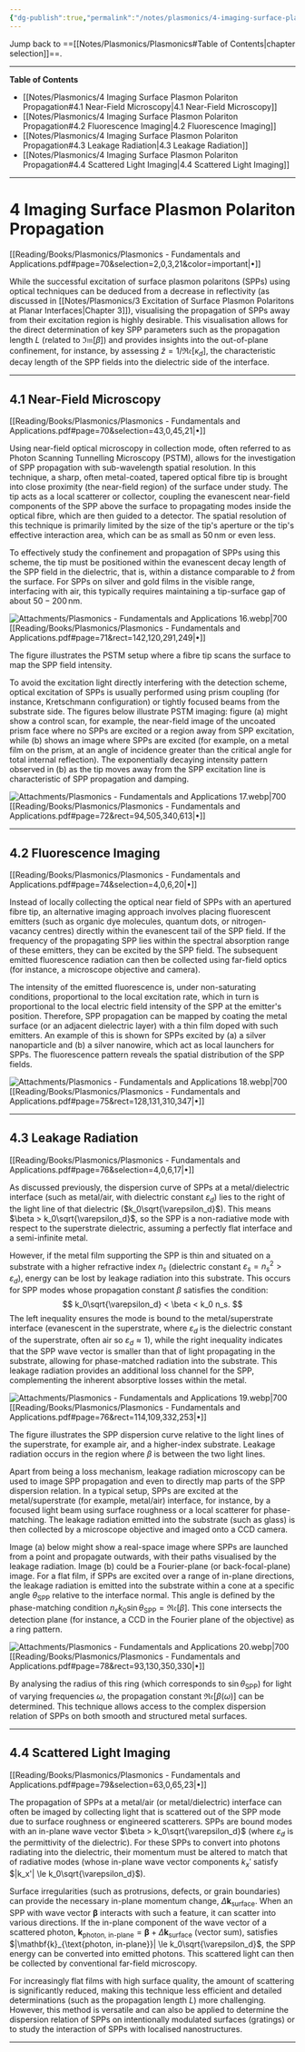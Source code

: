 ```yaml
---
{"dg-publish":true,"permalink":"/notes/plasmonics/4-imaging-surface-plasmon-polariton-propagation/","hide":"true","updated":"2025-05-29T17:19:03.441+02:00"}
---
```


Jump back to ==[[Notes/Plasmonics/Plasmonics#Table of Contents\|chapter selection]]==.

---
**Table of Contents**

- [[Notes/Plasmonics/4 Imaging Surface Plasmon Polariton Propagation#4.1 Near-Field Microscopy\|4.1 Near-Field Microscopy]]
- [[Notes/Plasmonics/4 Imaging Surface Plasmon Polariton Propagation#4.2 Fluorescence Imaging\|4.2 Fluorescence Imaging]]
- [[Notes/Plasmonics/4 Imaging Surface Plasmon Polariton Propagation#4.3 Leakage Radiation\|4.3 Leakage Radiation]]
- [[Notes/Plasmonics/4 Imaging Surface Plasmon Polariton Propagation#4.4 Scattered Light Imaging\|4.4 Scattered Light Imaging]]

---
# 4 Imaging Surface Plasmon Polariton Propagation
[[Reading/Books/Plasmonics/Plasmonics - Fundamentals and Applications.pdf#page=70&selection=2,0,3,21&color=important|•]]

While the successful excitation of surface plasmon polaritons (SPPs) using optical techniques can be deduced from a decrease in reflectivity (as discussed in [[Notes/Plasmonics/3 Excitation of Surface Plasmon Polaritons at Planar Interfaces\|Chapter 3]]), visualising the propagation of SPPs away from their excitation region is highly desirable. This visualisation allows for the direct determination of key SPP parameters such as the propagation length $L$ (related to $\mathfrak{Im}\left[\beta\right]$) and provides insights into the out-of-plane confinement, for instance, by assessing $\hat{z} = 1/\mathfrak{Re}\left[\kappa_d\right]$, the characteristic decay length of the SPP fields into the dielectric side of the interface.

---
## 4.1 Near-Field Microscopy
[[Reading/Books/Plasmonics/Plasmonics - Fundamentals and Applications.pdf#page=70&selection=43,0,45,21|•]]

Using near-field optical microscopy in collection mode, often referred to as Photon Scanning Tunnelling Microscopy (PSTM), allows for the investigation of SPP propagation with sub-wavelength spatial resolution. In this technique, a sharp, often metal-coated, tapered optical fibre tip is brought into close proximity (the near-field region) of the surface under study. The tip acts as a local scatterer or collector, coupling the evanescent near-field components of the SPP above the surface to propagating modes inside the optical fibre, which are then guided to a detector. The spatial resolution of this technique is primarily limited by the size of the tip's aperture or the tip's effective interaction area, which can be as small as $50 \, \text{nm}$ or even less.

To effectively study the confinement and propagation of SPPs using this scheme, the tip must be positioned within the evanescent decay length of the SPP field in the dielectric, that is, within a distance comparable to $\hat{z}$ from the surface. For SPPs on silver and gold films in the visible range, interfacing with air, this typically requires maintaining a tip-surface gap of about $50-200 \, \text{nm}$.

![Attachments/Plasmonics - Fundamentals and Applications 16.webp|700](/img/user/Attachments/Plasmonics%20-%20Fundamentals%20and%20Applications%2016.webp)[[Reading/Books/Plasmonics/Plasmonics - Fundamentals and Applications.pdf#page=71&rect=142,120,291,249|•]]

The figure illustrates the PSTM setup where a fibre tip scans the surface to map the SPP field intensity.

To avoid the excitation light directly interfering with the detection scheme, optical excitation of SPPs is usually performed using prism coupling (for instance, Kretschmann configuration) or tightly focused beams from the substrate side. The figures below illustrate PSTM imaging: figure (a) might show a control scan, for example, the near-field image of the uncoated prism face where no SPPs are excited or a region away from SPP excitation, while (b) shows an image where SPPs are excited (for example, on a metal film on the prism, at an angle of incidence greater than the critical angle for total internal reflection). The exponentially decaying intensity pattern observed in (b) as the tip moves away from the SPP excitation line is characteristic of SPP propagation and damping.

![Attachments/Plasmonics - Fundamentals and Applications 17.webp|700](/img/user/Attachments/Plasmonics%20-%20Fundamentals%20and%20Applications%2017.webp)[[Reading/Books/Plasmonics/Plasmonics - Fundamentals and Applications.pdf#page=72&rect=94,505,340,613|•]]

---
## 4.2 Fluorescence Imaging
[[Reading/Books/Plasmonics/Plasmonics - Fundamentals and Applications.pdf#page=74&selection=4,0,6,20|•]]

Instead of locally collecting the optical near field of SPPs with an apertured fibre tip, an alternative imaging approach involves placing fluorescent emitters (such as organic dye molecules, quantum dots, or nitrogen-vacancy centres) directly within the evanescent tail of the SPP field. If the frequency of the propagating SPP lies within the spectral absorption range of these emitters, they can be excited by the SPP field. The subsequent emitted fluorescence radiation can then be collected using far-field optics (for instance, a microscope objective and camera).

The intensity of the emitted fluorescence is, under non-saturating conditions, proportional to the local excitation rate, which in turn is proportional to the local electric field intensity of the SPP at the emitter's position. Therefore, SPP propagation can be mapped by coating the metal surface (or an adjacent dielectric layer) with a thin film doped with such emitters. An example of this is shown for SPPs excited by (a) a silver nanoparticle and (b) a silver nanowire, which act as local launchers for SPPs. The fluorescence pattern reveals the spatial distribution of the SPP fields.

![Attachments/Plasmonics - Fundamentals and Applications 18.webp|700](/img/user/Attachments/Plasmonics%20-%20Fundamentals%20and%20Applications%2018.webp)
[[Reading/Books/Plasmonics/Plasmonics - Fundamentals and Applications.pdf#page=75&rect=128,131,310,347|•]]

---
## 4.3 Leakage Radiation
[[Reading/Books/Plasmonics/Plasmonics - Fundamentals and Applications.pdf#page=76&selection=4,0,6,17|•]]

As discussed previously, the dispersion curve of SPPs at a metal/dielectric interface (such as metal/air, with dielectric constant $\varepsilon_d$) lies to the right of the light line of that dielectric ($k_0\sqrt{\varepsilon_d}$). This means $\beta > k_0\sqrt{\varepsilon_d}$, so the SPP is a non-radiative mode with respect to the superstrate dielectric, assuming a perfectly flat interface and a semi-infinite metal.

However, if the metal film supporting the SPP is thin and situated on a substrate with a higher refractive index $n_s$ (dielectric constant $\varepsilon_s = n_s^2 > \varepsilon_d$), energy can be lost by leakage radiation into this substrate. This occurs for SPP modes whose propagation constant $\beta$ satisfies the condition:
$$
k_0\sqrt{\varepsilon_d} < \beta < k_0 n_s.
$$
The left inequality ensures the mode is bound to the metal/superstrate interface (evanescent in the superstrate, where $\varepsilon_d$ is the dielectric constant of the superstrate, often air so $\varepsilon_d \approx 1$), while the right inequality indicates that the SPP wave vector is smaller than that of light propagating in the substrate, allowing for phase-matched radiation into the substrate. This leakage radiation provides an additional loss channel for the SPP, complementing the inherent absorptive losses within the metal.

![Attachments/Plasmonics - Fundamentals and Applications 19.webp|700](/img/user/Attachments/Plasmonics%20-%20Fundamentals%20and%20Applications%2019.webp)[[Reading/Books/Plasmonics/Plasmonics - Fundamentals and Applications.pdf#page=76&rect=114,109,332,253|•]]

The figure illustrates the SPP dispersion curve relative to the light lines of the superstrate, for example air, and a higher-index substrate. Leakage radiation occurs in the region where $\beta$ is between the two light lines.

Apart from being a loss mechanism, leakage radiation microscopy can be used to image SPP propagation and even to directly map parts of the SPP dispersion relation. In a typical setup, SPPs are excited at the metal/superstrate (for example, metal/air) interface, for instance, by a focused light beam using surface roughness or a local scatterer for phase-matching. The leakage radiation emitted into the substrate (such as glass) is then collected by a microscope objective and imaged onto a CCD camera.

Image (a) below might show a real-space image where SPPs are launched from a point and propagate outwards, with their paths visualised by the leakage radiation. Image (b) could be a Fourier-plane (or back-focal-plane) image. For a flat film, if SPPs are excited over a range of in-plane directions, the leakage radiation is emitted into the substrate within a cone at a specific angle $\theta_{\text{SPP}}$ relative to the interface normal. This angle is defined by the phase-matching condition $n_s k_0 \sin\theta_{\text{SPP}} = \mathfrak{Re}\left[\beta\right]$. This cone intersects the detection plane (for instance, a CCD in the Fourier plane of the objective) as a ring pattern.

![Attachments/Plasmonics - Fundamentals and Applications 20.webp|700](/img/user/Attachments/Plasmonics%20-%20Fundamentals%20and%20Applications%2020.webp)[[Reading/Books/Plasmonics/Plasmonics - Fundamentals and Applications.pdf#page=78&rect=93,130,350,330|•]]

By analysing the radius of this ring (which corresponds to $\sin\theta_{\text{SPP}}$) for light of varying frequencies $\omega$, the propagation constant $\mathfrak{Re}\left[\beta(\omega)\right]$ can be determined. This technique allows access to the complex dispersion relation of SPPs on both smooth and structured metal surfaces.

---
## 4.4 Scattered Light Imaging
[[Reading/Books/Plasmonics/Plasmonics - Fundamentals and Applications.pdf#page=79&selection=63,0,65,23|•]]

The propagation of SPPs at a metal/air (or metal/dielectric) interface can often be imaged by collecting light that is scattered out of the SPP mode due to surface roughness or engineered scatterers. SPPs are bound modes with an in-plane wave vector $\beta > k_0\sqrt{\varepsilon_d}$ (where $\varepsilon_d$ is the permittivity of the dielectric). For these SPPs to convert into photons radiating into the dielectric, their momentum must be altered to match that of radiative modes (whose in-plane wave vector components $k_x'$ satisfy $|k_x'| \le k_0\sqrt{\varepsilon_d}$).

Surface irregularities (such as protrusions, defects, or grain boundaries) can provide the necessary in-plane momentum change, $\Delta \mathbf{k}_{\text{surface}}$. When an SPP with wave vector $\mathbf{\beta}$ interacts with such a feature, it can scatter into various directions. If the in-plane component of the wave vector of a scattered photon, $\mathbf{k}_{\text{photon, in-plane}} = \mathbf{\beta} + \Delta \mathbf{k}_{\text{surface}}$ (vector sum), satisfies $|\mathbf{k}_{\text{photon, in-plane}}| \le k_0\sqrt{\varepsilon_d}$, the SPP energy can be converted into emitted photons. This scattered light can then be collected by conventional far-field microscopy.

For increasingly flat films with high surface quality, the amount of scattering is significantly reduced, making this technique less efficient and detailed determinations (such as the propagation length $L$) more challenging. However, this method is versatile and can also be applied to determine the dispersion relation of SPPs on intentionally modulated surfaces (gratings) or to study the interaction of SPPs with localised nanostructures.

---